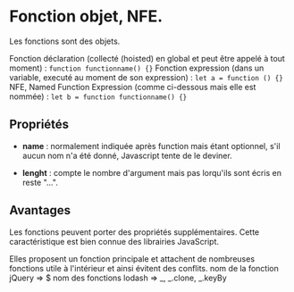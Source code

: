 # Fonction objet, NFE.

Les fonctions sont des objets.

Fonction déclaration (collecté (hoisted) en global et peut être appelé à tout moment) : `function functionname() {}`
Fonction expression (dans un variable, executé au moment de son expression) : `let a = function () {}` 
NFE, Named Function Expression (comme ci-dessous mais elle est nommée) : `let b = function functionname() {}`


## Propriétés

* **name** : normalement indiquée après function mais étant optionnel, s'il aucun nom n'a été donné, Javascript tente de le deviner.


* **lenght** : compte le nombre d'argument mais pas lorqu'ils sont écris en reste "...".


## Avantages

Les fonctions peuvent porter des propriétés supplémentaires. Cette caractéristique est bien connue des librairies JavaScript.

Elles proposent un fonction principale et attachent de nombreuses fonctions utile à l'intérieur et ainsi évitent des conflits.
nom de la fonction jQuery => $
nom des fonctions lodash => _, _.clone, _.keyBy

